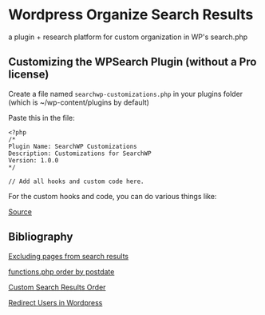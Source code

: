 # Wordpress Organize Search Results
a plugin + research platform for custom organization in WP's search.php


## Customizing the WPSearch Plugin (without a Pro license)

Create a file named `searchwp-customizations.php` in your plugins folder (which is ~/wp-content/plugins by default)

Paste this in the file:

```
<?php
/*
Plugin Name: SearchWP Customizations
Description: Customizations for SearchWP
Version: 1.0.0
*/

// Add all hooks and custom code here.
```

For the custom hooks and code, you can do various things like: 



[Source](https://searchwp.com/documentation/knowledge-base/creating-searchwp-customizations-plugin/)


## Bibliography
[Excluding pages from search results](https://www.wpexplorer.com/limit-wordpress-search/)

[functions.php order by postdate](https://wordpress.stackexchange.com/questions/339566/how-do-i-change-wp-search-results-order)

[Custom Search Results Order](https://searchwp.com/extensions/custom-results-order/)

[Redirect Users in Wordpress](https://firstsiteguide.com/how-to-redirect-users-in-wordpress/)
